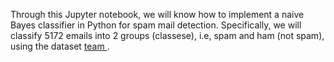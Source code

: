 Through this Jupyter notebook, we will know how to implement a naive Bayes classifier in Python for spam mail detection. Specifically, we will classify 5172 emails into 2 groups (classese), i.e, spam and ham (not spam), using the dataset <a href=https://enrondata.readthedocs.io/en/latest/data/edo-enron-email-pst-dataset/> team </a>.